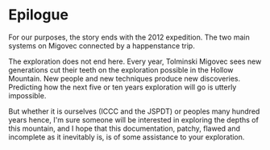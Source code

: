 # Epilogue

For our purposes, the story ends with the 2012 expedition. The two main systems on Migovec connected by a happenstance trip.

The exploration does not end here. Every year, Tolminski Migovec sees new generations cut their teeth on the exploration possible in the Hollow Mountain. New people and new techniques produce new discoveries. Predicting how the next five or ten years exploration will go is utterly impossible.

But whether it is ourselves (ICCC and the JSPDT) or peoples many hundred years hence, I'm sure someone will be interested in exploring the depths of this mountain, and I hope that this documentation, patchy, flawed and incomplete as it inevitably is, is of some assistance to your exploration.

